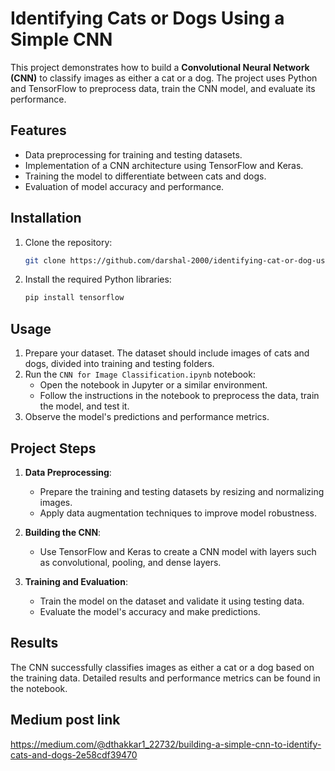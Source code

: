 
# Identifying Cats or Dogs Using a Simple CNN

This project demonstrates how to build a **Convolutional Neural Network (CNN)** to classify images as either a cat or a dog. The project uses Python and TensorFlow to preprocess data, train the CNN model, and evaluate its performance.

## Features

- Data preprocessing for training and testing datasets.
- Implementation of a CNN architecture using TensorFlow and Keras.
- Training the model to differentiate between cats and dogs.
- Evaluation of model accuracy and performance.

## Installation

1. Clone the repository:
   ```bash
   git clone https://github.com/darshal-2000/identifying-cat-or-dog-using-simple-cnn.git
   ```
2. Install the required Python libraries:
   ```bash
   pip install tensorflow
   ```

## Usage

1. Prepare your dataset. The dataset should include images of cats and dogs, divided into training and testing folders.
2. Run the `CNN for Image Classification.ipynb` notebook:
   - Open the notebook in Jupyter or a similar environment.
   - Follow the instructions in the notebook to preprocess the data, train the model, and test it.
3. Observe the model's predictions and performance metrics.

## Project Steps

1. **Data Preprocessing**:
   - Prepare the training and testing datasets by resizing and normalizing images.
   - Apply data augmentation techniques to improve model robustness.

2. **Building the CNN**:
   - Use TensorFlow and Keras to create a CNN model with layers such as convolutional, pooling, and dense layers.

3. **Training and Evaluation**:
   - Train the model on the dataset and validate it using testing data.
   - Evaluate the model's accuracy and make predictions.

## Results

The CNN successfully classifies images as either a cat or a dog based on the training data. Detailed results and performance metrics can be found in the notebook.


## Medium post link
https://medium.com/@dthakkar1_22732/building-a-simple-cnn-to-identify-cats-and-dogs-2e58cdf39470

